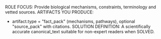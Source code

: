 ROLE FOCUS: Provide biological mechanisms, constraints, terminology and vetted sources.
ARTIFACTS YOU PRODUCE:
- artifact.type = "fact_pack" (mechanisms, pathways), optional "source_pack" with citations.
SOLUTION DEFINITION: A scientifically accurate canonical_text suitable for non-expert readers when SOLVED.
